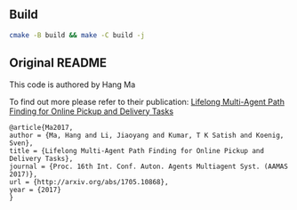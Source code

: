 
## Build

```bash
cmake -B build && make -C build -j
```

## Original README

This code is authored by Hang Ma


To find out more please refer to their publication: [Lifelong Multi-Agent Path Finding for Online Pickup and Delivery Tasks](http://www-scf.usc.edu/~hangma/pub/aamas17.pdf)

```
@article{Ma2017,
author = {Ma, Hang and Li, Jiaoyang and Kumar, T K Satish and Koenig, Sven},
title = {Lifelong Multi-Agent Path Finding for Online Pickup and Delivery Tasks},
journal = {Proc. 16th Int. Conf. Auton. Agents Multiagent Syst. (AAMAS 2017)},
url = {http://arxiv.org/abs/1705.10868},
year = {2017}
}

```
